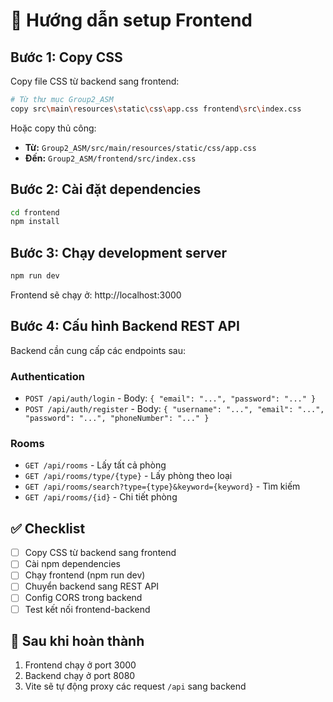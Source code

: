 # 🚀 Hướng dẫn setup Frontend

## Bước 1: Copy CSS

Copy file CSS từ backend sang frontend:

```bash
# Từ thư mục Group2_ASM
copy src\main\resources\static\css\app.css frontend\src\index.css
```

Hoặc copy thủ công:
- **Từ:** `Group2_ASM/src/main/resources/static/css/app.css`
- **Đến:** `Group2_ASM/frontend/src/index.css`

## Bước 2: Cài đặt dependencies

```bash
cd frontend
npm install
```

## Bước 3: Chạy development server

```bash
npm run dev
```

Frontend sẽ chạy ở: http://localhost:3000

## Bước 4: Cấu hình Backend REST API

Backend cần cung cấp các endpoints sau:

### Authentication
- `POST /api/auth/login` - Body: `{ "email": "...", "password": "..." }`
- `POST /api/auth/register` - Body: `{ "username": "...", "email": "...", "password": "...", "phoneNumber": "..." }`

### Rooms  
- `GET /api/rooms` - Lấy tất cả phòng
- `GET /api/rooms/type/{type}` - Lấy phòng theo loại
- `GET /api/rooms/search?type={type}&keyword={keyword}` - Tìm kiếm
- `GET /api/rooms/{id}` - Chi tiết phòng

## ✅ Checklist

- [ ] Copy CSS từ backend sang frontend
- [ ] Cài npm dependencies
- [ ] Chạy frontend (npm run dev)
- [ ] Chuyển backend sang REST API
- [ ] Config CORS trong backend
- [ ] Test kết nối frontend-backend

## 🎯 Sau khi hoàn thành

1. Frontend chạy ở port 3000
2. Backend chạy ở port 8080
3. Vite sẽ tự động proxy các request `/api` sang backend

